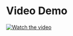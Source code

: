 # Video Demo
[![Watch the video](https://img.youtube.com/vi/amvVT-QqxZ8/0.jpg)](https://www.youtube.com/watch?v=amvVT-QqxZ8)
